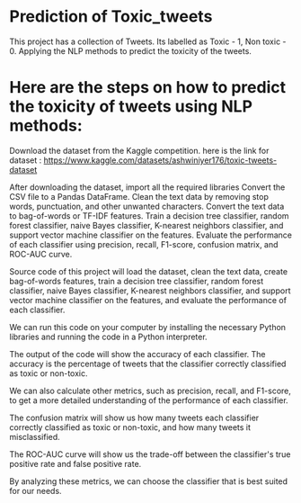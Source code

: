 # Prediction of Toxic_tweets
This project has a collection of Tweets. Its labelled as Toxic - 1, Non toxic - 0. Applying the NLP methods to predict the toxicity of the tweets.
# Here are the steps on how to predict the toxicity of tweets using NLP methods:

Download the dataset from the Kaggle competition.
here is the link for dataset : https://www.kaggle.com/datasets/ashwiniyer176/toxic-tweets-dataset

After downloading the dataset, import all the required libraries
Convert the CSV file to a Pandas DataFrame.
Clean the text data by removing stop words, punctuation, and other unwanted characters.
Convert the text data to bag-of-words or TF-IDF features.
Train a decision tree classifier, random forest classifier, naive Bayes classifier, K-nearest neighbors classifier, and support vector machine classifier on the features.
Evaluate the performance of each classifier using precision, recall, F1-score, confusion matrix, and ROC-AUC curve.

Source code of this project will load the dataset, clean the text data, create bag-of-words features, train a decision tree classifier, random forest classifier, naive Bayes classifier, K-nearest neighbors classifier, and support vector machine classifier on the features, and evaluate the performance of each classifier.

We can run this code on your computer by installing the necessary Python libraries and running the code in a Python interpreter.

The output of the code will show the accuracy of each classifier. The accuracy is the percentage of tweets that the classifier correctly classified as toxic or non-toxic.

We can also calculate other metrics, such as precision, recall, and F1-score, to get a more detailed understanding of the performance of each classifier.

The confusion matrix will show us how many tweets each classifier correctly classified as toxic or non-toxic, and how many tweets it misclassified.

The ROC-AUC curve will show us the trade-off between the classifier's true positive rate and false positive rate.

By analyzing these metrics, we can choose the classifier that is best suited for our needs.

